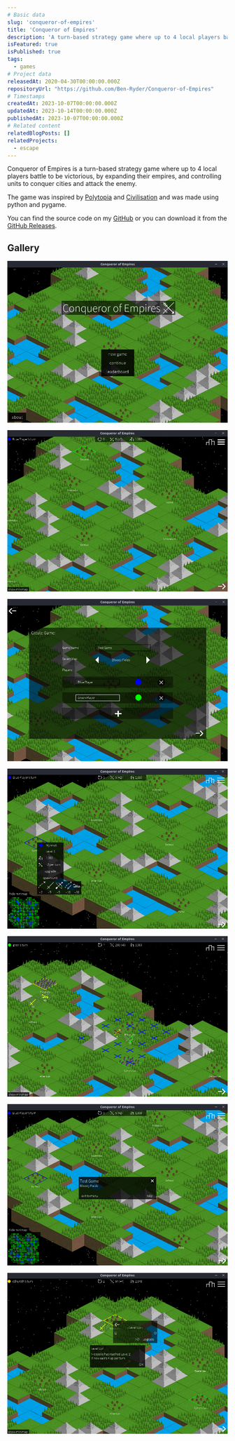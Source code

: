 ```yaml
---
# Basic data
slug: 'conqueror-of-empires'
title: 'Conqueror of Empires'
description: 'A turn-based strategy game where up to 4 local players battle to be victorious, by expanding their empires, and controlling units to conquer cities and attack the enemy.'
isFeatured: true
isPublished: true
tags:
  - games
# Project data
releasedAt: 2020-04-30T00:00:00.000Z
repositoryUrl: "https://github.com/Ben-Ryder/Conqueror-of-Empires"
# Timestamps
createdAt: 2023-10-07T00:00:00.000Z
updatedAt: 2023-10-14T00:00:00.000Z
publishedAt: 2023-10-07T00:00:00.000Z
# Related content
relatedBlogPosts: []
relatedProjects:
  - escape
---
```


Conqueror of Empires is a turn-based strategy game where up to 4 local players battle to be victorious, by expanding their empires, and controlling units to conquer cities and attack the enemy.

The game was inspired by [Polytopia](http://midjiwan.com/polytopia.html) and [Civilisation](https://civilization.com/) and was made using python and pygame.

You can find the source code on my [GitHub](https://github.com/ben-ryder/Conqueror-of-Empires) or you can download it from the [GitHub Releases](https://github.com/ben-ryder/Conqueror-of-Empires/releases).

## Gallery
![](./assets/coe--main-menu.png)

![](./assets/coe--map.png)

![](./assets/coe--create-game.png)

![](./assets/coe--city-menu.png)

![](./assets/coe--unit-movement.png)

![](./assets/coe--game-menu.png)

![](./assets/coe--level-up.png)
